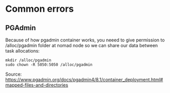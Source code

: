 # Common errors

## PGAdmin
Because of how pgadmin container works, you neeed to give permission to /alloc/pgadmin folder at nomad node so we can share our data between task allocations:
```shell
mkdir /alloc/pgadmin
sudo chown -R 5050:5050 /alloc/pgadmin
```
Source: https://www.pgadmin.org/docs/pgadmin4/8.1/container_deployment.html#mapped-files-and-directories